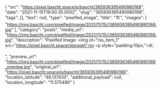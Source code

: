{
  "src": "https://pixel.bascht.space/p/bascht/365936395490980168",
  "date": "2021-11-15T19:00:35.000Z",
  "slug": "365936395490980168",
  "tags": [],
  "text": null,
  "type": "pixelfed_image",
  "title": "🏗️",
  "images": [
    "https://img.bascht.com/pixelfed/image/2021/11/15//365936395490980168.jpg"
  ],
  "category": "posts",
  "media_url": "https://img.bascht.com/pixelfed/image/2021/11/15//365936395490980168.jpg",
  "description": "Pixelfed Image: <img id=\"rss_item_1\" src=\"https://pixel.bascht.space/storage\">\n            <p style=\"padding:10px;\">ðï¸</p>",
  "preview_url": "https://img.bascht.com/pixelfed/image/2021/11/15//365936395490980168_preview.jpg",
  "original_url": "https://pixel.bascht.space/p/bascht/365936395490980168",
  "location_latitude": "48.137430",
  "additional_payload": null,
  "location_longitude": "11.575490"
}